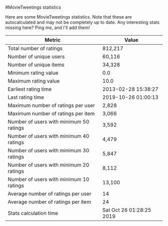 #MovieTweetings statistics

Here are some MovieTweetings statistics. Note that these are autocalculated and may not be completely up to date. Any interesting stats missing here? Ping me, and I'll add them!

Metric | Value
--- | ---
Total number of ratings                 | 812,217
Number of unique users                  | 60,116
Number of unique items                  | 34,328
Minimum rating value                    | 0.0
Maximum rating value                    | 10.0
Earliest rating time                    | 2013-02-28 15:38:27
Last rating time                        | 2019-10-26 01:00:13
Maximum number of ratings per user      | 2,828
Maximum number of ratings per item      | 3,066
Number of users with minimum 50 ratings | 3,592
Number of users with minimum 40 ratings | 4,479
Number of users with minimum 30 ratings | 5,847
Number of users with minimum 20 ratings | 8,112
Number of users with minimum 10 ratings | 13,100
Average number of ratings per user      | 14
Average number of ratings per item      | 24
Stats calculation time                  | Sat Oct 26 01:28:25 2019

